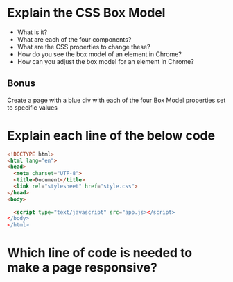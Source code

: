 # Explain the CSS Box Model

* What is it?
* What are each of the four components?
* What are the CSS properties to change these?
* How do you see the box model of an element in Chrome?
* How can you adjust the box model for an element in Chrome?

## Bonus

Create a page with a blue div with each of the four Box Model properties set to specific values

# Explain each line of the below code

```html
<!DOCTYPE html>
<html lang="en">
<head>
  <meta charset="UTF-8">
  <title>Document</title>
  <link rel="stylesheet" href="style.css">
</head>
<body>
  
  <script type="text/javascript" src="app.js></script>
</body>
</html>
```

# Which line of code is needed to make a page responsive?
